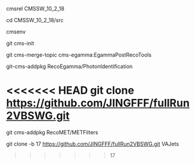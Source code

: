 cmsrel CMSSW_10_2_18

cd CMSSW_10_2_18/src

cmsenv

git cms-init

git cms-merge-topic cms-egamma:EgammaPostRecoTools

git-cms-addpkg RecoEgamma/PhotonIdentification

<<<<<<< HEAD
git clone https://github.com/JINGFFF/fullRun2VBSWG.git
=======
git cms-addpkg RecoMET/METFilters

git clone -b 17 https://github.com/JINGFFF/fullRun2VBSWG.git VAJets
>>>>>>> 17
